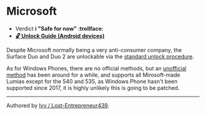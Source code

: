 # Microsoft

* Verdict **ℹ️ "Safe for now" :trollface:**
* [**🔓️ Unlock Guide (Android devices)**](/misc/generic-unlock.md)

Despite Microsoft normally being a very anti-consumer company, the Surface Duo and Duo 2 are unlockable via the [standard unlock procedure](/misc/generic-unlock.md).

As for Windows Phones, there are no official methods, but an [unofficial method][win-phone-unlock] has been around for a while, and supports all Mirosoft-made Lumias except for the 540 and 535, as Windows Phone hasn't been supported since 2017, it is highly unlikely this is going to be patched.

***
Authored by [Ivy / Lost-Entrepreneur439](https://github.com/Lost-Entrepreneur439).<br/>

[win-phone-unlock]:http://allaboutwindowsphone.com/features/item/24245_Aguideforunlockingthebootloade.php
